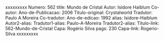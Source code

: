 xxxxxxxxx
Numero: 562
title: Mundo de Cristal
Autor: Isidore Haiblum
Co-autor: 
Ano-de-Publicacao: 2006
Titulo-original: Crystalworld
Tradutor: Paulo A Moreira
Co-tradutor: 
Ano-de-edicao: 1992
alias: Isidore-Haiblum
Autor2-alias: 
Tradutor1-alias: Paulo-A-Moreira
Tradutor2-alias: 
Titulo-link: 562-Mundo-de-Cristal
Capa: Rogério Silva
pags: 230
Capa-link: Rogerio-Silva
xxxxxxxxx